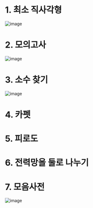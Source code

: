 # 1. 최소 직사각형
![image](https://user-images.githubusercontent.com/102525066/194741210-95bc5ea4-d006-421e-abe0-506c0966a19c.png)

# 2. 모의고사
![image](https://user-images.githubusercontent.com/102525066/194741240-302bc050-dfef-4aa2-b717-cbdce859805d.png)

# 3. 소수 찾기
![image](https://user-images.githubusercontent.com/102525066/194741255-23167457-a582-4d53-b052-999c3a28c253.png)

# 4. 카펫

# 5. 피로도

# 6. 전력망을 둘로 나누기

# 7. 모음사전
![image](https://user-images.githubusercontent.com/102525066/196134892-2a9faf04-a85d-4677-8757-b63e38c62c6f.png)
